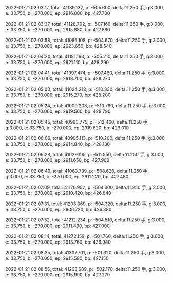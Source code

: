 2022-01-21 02:03:17, total: 41189.132, p: -505.600, delta:11.250 手, g:3.000, e: 33.750, b: -270.000, ep: 2916.000, bp: 427.700

2022-01-21 02:03:37, total: 41128.702, p: -507.160, delta:11.250 手, g:3.000, e: 33.750, b: -270.000, ep: 2915.880, bp: 427.880

2022-01-21 02:03:58, total: 41085.108, p: -504.670, delta:11.250 手, g:3.000, e: 33.750, b: -270.000, ep: 2923.650, bp: 428.540

2022-01-21 02:04:20, total: 41181.163, p: -505.210, delta:11.250 手, g:3.000, e: 33.750, b: -270.000, ep: 2921.110, bp: 428.290

2022-01-21 02:04:41, total: 41097.474, p: -507.460, delta:11.250 手, g:3.000, e: 33.750, b: -270.000, ep: 2918.700, bp: 428.270

2022-01-21 02:05:03, total: 41024.218, p: -510.330, delta:11.250 手, g:3.000, e: 33.750, b: -270.000, ep: 2915.270, bp: 428.200

2022-01-21 02:05:24, total: 41009.203, p: -510.760, delta:11.250 手, g:3.000, e: 33.750, b: -270.000, ep: 2919.560, bp: 428.790

2022-01-21 02:05:45, total: 40963.775, p: -512.460, delta:11.250 手, g:3.000, e: 33.750, b: -270.000, ep: 2919.620, bp: 429.010

2022-01-21 02:06:06, total: 40995.113, p: -510.200, delta:11.250 手, g:3.000, e: 33.750, b: -270.000, ep: 2914.840, bp: 428.130

2022-01-21 02:06:28, total: 41029.195, p: -511.550, delta:11.250 手, g:3.000, e: 33.750, b: -270.000, ep: 2911.650, bp: 427.900

2022-01-21 02:06:49, total: 41063.739, p: -508.620, delta:11.250 手, g:3.000, e: 33.750, b: -270.000, ep: 2911.220, bp: 427.480

2022-01-21 02:07:09, total: 41170.952, p: -504.300, delta:11.250 手, g:3.000, e: 33.750, b: -270.000, ep: 2910.420, bp: 426.840

2022-01-21 02:07:31, total: 41203.369, p: -504.320, delta:11.250 手, g:3.000, e: 33.750, b: -270.000, ep: 2906.720, bp: 426.380

2022-01-21 02:07:52, total: 41212.234, p: -504.510, delta:11.250 手, g:3.000, e: 33.750, b: -270.000, ep: 2911.490, bp: 427.000

2022-01-21 02:08:14, total: 41272.159, p: -501.760, delta:11.250 手, g:3.000, e: 33.750, b: -270.000, ep: 2913.760, bp: 426.940

2022-01-21 02:08:35, total: 41307.701, p: -501.620, delta:11.250 手, g:3.000, e: 33.750, b: -270.000, ep: 2915.580, bp: 427.150

2022-01-21 02:08:56, total: 41263.689, p: -502.170, delta:11.250 手, g:3.000, e: 33.750, b: -270.000, ep: 2915.990, bp: 427.270